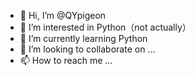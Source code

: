 - 👋 Hi, I’m @QYpigeon
- 👀 I’m interested in Python（not actually）
- 🌱 I’m currently learning Python
- 💞️ I’m looking to collaborate on ...
- 📫 How to reach me ...

<!---
QYpigeon/QYpigeon is a ✨ special ✨ repository because its `README.md` (this file) appears on your GitHub profile.
You can click the Preview link to take a look at your changes.
--->

